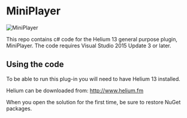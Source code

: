 # MiniPlayer

![MiniPlayer](http://www.helium.fm/assets/img/miniplayer.png)

This repo contains c# code for the Helium 13 general purpose plugin, MiniPlayer.
The code requires Visual Studio 2015 Update 3 or later.

## Using the code

To be able to run this plug-in you will need to have Helium 13 installed.

Helium can be downloaded from: 
http://www.helium.fm

When you open the solution for the first time, be sure to restore NuGet packages.
